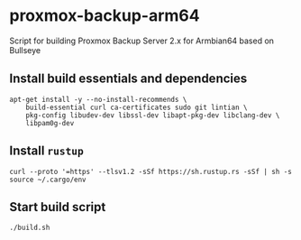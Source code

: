 # proxmox-backup-arm64
Script for building Proxmox Backup Server 2.x for Armbian64 based on Bullseye

## Install build essentials and dependencies
```
apt-get install -y --no-install-recommends \
	build-essential curl ca-certificates sudo git lintian \
	pkg-config libudev-dev libssl-dev libapt-pkg-dev libclang-dev \
	libpam0g-dev
```
## Install ``rustup``
```
curl --proto '=https' --tlsv1.2 -sSf https://sh.rustup.rs -sSf | sh -s
source ~/.cargo/env
```

## Start build script
```
./build.sh
```
